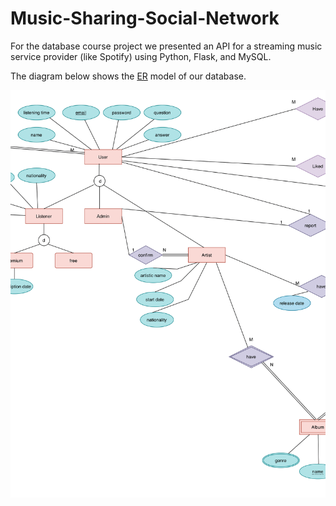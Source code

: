 # Music-Sharing-Social-Network
For the database course project we presented an API for a streaming music service provider (like Spotify) using Python, Flask, and MySQL.



The diagram below shows the [ER](ER.pdf) model of our database.

<img src="ER.png">
